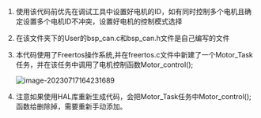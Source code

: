 1. 使用该代码前优先在调试工具中设置好电机的ID，如有同时控制多个电机且确定设置多个电机ID不冲突，设置好电机的控制模式选择

2. 在该文件夹下的User的bsp_can.c和bsp_can.h文件是自己编写的文件

3. 本代码使用了Freertos操作系统,并在freertos.c文件中新建了一个Motor_Task任务，并在该任务中调用了电机控制函数Motor_control();

   ![image-20230717164231689](C:\Users\005\AppData\Roaming\Typora\typora-user-images\image-20230717164231689.png)

4. 注意如果使用HAL库重新生成代码，会把Motor_Task任务中Motor_control();函数给删除掉，需要重新手动添加。

   